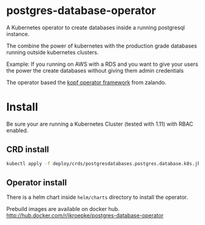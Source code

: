 # postgres-database-operator

A Kubernetes operator to create databases inside a running postgresql instance. 

The combine the power of kubernetes with the production grade databases running outside kubernetes clusters.

Example: If you running on AWS with a RDS and you want to give your users the power the create databases without giving
them admin credentials

The operator based the [kopf operator framework](https://github.com/zalando-incubator/kopf) from zalando.

# Install

Be sure your are running a Kubernetes Cluster (tested with 1.11) with RBAC enabled.

## CRD install

```bash
kubectl apply -f deploy/crds/postgresdatabases.postgres.database.k8s.jkroepke.de.yaml
```

## Operator install
There is a helm chart inside `helm/charts` directory to install the operator.

Prebuild images are available on docker hub. http://hub.docker.com/r/jkroepke/postgres-database-operator

